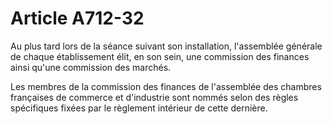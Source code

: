 # Article A712-32

<p> 					Au plus tard lors de la séance suivant son installation, l'assemblée générale de chaque établissement élit, en son sein, une commission des finances ainsi qu'une commission des marchés.</p><p>Les membres de la commission des finances de l'assemblée des chambres françaises de commerce et d'industrie sont nommés selon des règles spécifiques fixées par le règlement intérieur de cette dernière.<br/></p>